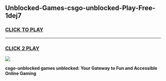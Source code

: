 
## Unblocked-Games-csgo-unblocked-Play-Free-1dej7
<h3>
<a href="https://premium76.site?title=csgo-unblocked&ref=17A">CLICK TO PLAY</a></h3>
<hr>

<h3>
<a href="https://premium76.site?title=csgo-unblocked&ref=17A">CLICK 2 PLAY</a>
  
</h3>

<a href="https://premium76.site?title=csgo-unblocked&ref=17A"><img src="https://clearcache.store/games.png"></a>


**csgo-unblocked games unblocked: Your Gateway to Fun and Accessible Online Gaming**
